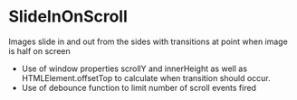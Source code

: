 # SlideInOnScroll

Images slide in and out from the sides with transitions at point when image is half on screen

* Use of window properties scrollY and innerHeight as well as HTMLElement.offsetTop to calculate when transition should occur.
* Use of debounce function to limit number of scroll events fired
 
